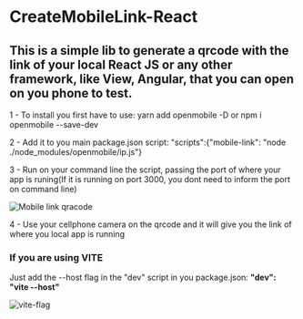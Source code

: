 # CreateMobileLink-React
<h2>This is a simple lib to generate a qrcode with the link of your local React JS or any other framework, like View, Angular, that you can open on you phone to test.</h2>

<p> 1 - To install you first have to use: yarn add openmobile -D or npm i openmobile --save-dev </p>

<p> 2 - Add it to you main package.json script: "scripts":{"mobile-link": "node ./node_modules/openmobile/ip.js"} </p>  
<div>
<p> 3 - Run on your command line the script, passing the port of where your app is runing(If it is running on port 3000, you dont need to inform the port on command line)</p>
<image src="./mobile-link.PNG" alt="Mobile link qracode">
<p> 4 - Use your cellphone camera on the qrcode and it will give you the link of where you local app is running</p> 

<h3> If you are using VITE </h3>
<p> Just add the --host flag in the "dev" script in you package.json: <b>"dev": "vite --host"</b> </p>
<image src="./viteflag.PNG" alt="vite-flag">

</div>
